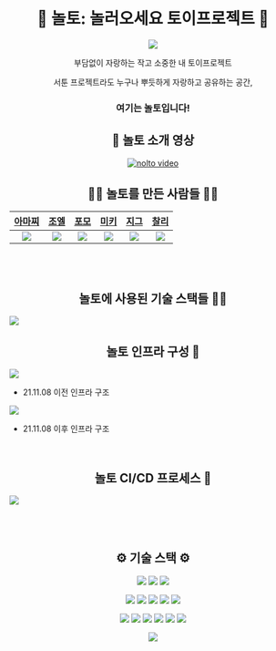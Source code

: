 
<p align="center">  
<h1 align="middle">🧸 놀토: 놀러오세요 토이프로젝트 🎈</h1>
<p align="center">
<img src="https://user-images.githubusercontent.com/44080404/139180406-eed179d2-f176-43ea-acc8-3b6165c60fc9.png" />
</p>


</p>

<p align="middle">부담없이 자랑하는 작고 소중한 내 토이프로젝트</p>
<p align="center"> 서툰 프로젝트라도 누구나 뿌듯하게 자랑하고 공유하는 공간,</p>
<h3 align="center"> 여기는 <b>놀토</b>입니다! </h3>

<h2 align="middle">🎥 놀토 소개 영상 </h2>

<p align="center">
  <a href="https://youtu.be/WsGyO4k2Kv0">
    <img src="http://img.youtube.com/vi/WsGyO4k2Kv0/0.jpg" alt="nolto video ">
  </a>
</p>


<h2 align="middle"> 🙋‍♀️ 놀토를 만든 사람들 🙋‍♂️</h2>
<p align="center">
  
| [아마찌](https://github.com/NewWisdom)   |  [조엘](https://github.com/joelonsw)  |   [포모](https://github.com/bosl95)      |  [미키](https://github.com/0307kwon)  | [지그](https://github.com/zigsong)   | [찰리](https://github.com/Gomding)   |
| :----------------------------------------------------------: | :----------------------------------------------------------: | :----------------------------------------------------------: | :----------------------------------------------------------: | :----------------------------------------------------------: | :----------------------------------------------------------: | 
| <img src="https://user-images.githubusercontent.com/43840561/129164013-2a88c2e7-1a93-4cc7-bbd8-c5818f5152c7.png"/> | <img src="https://user-images.githubusercontent.com/44080404/133540314-639cc580-1aa5-4bf4-8d54-b435bfe5e5f8.png" /> | <img src="https://user-images.githubusercontent.com/44080404/133540309-ae1e774e-4404-4801-bb5c-0037eab41818.PNG" /> | <img src="https://user-images.githubusercontent.com/44080404/133540317-20da5664-aa3d-4afb-809b-a7d4780a5a17.png" /> |  <img src="https://user-images.githubusercontent.com/44080404/133540321-7f8f4215-3e01-4f21-88e3-90d608377aab.png" /> | <img src="https://user-images.githubusercontent.com/44080404/133540503-22c158d4-1042-4e7c-9ee5-79c694bf5841.png" /> |

</p>

<br>
<br>

<p align="center">
<h2 align="middle"> 놀토에 사용된 기술 스택들 👨‍💻 </h2>
<img src="./img/tech.png">
<br>

<h2 align="middle"> 놀토 인프라 구성 🎡 </h2>
<img src="./img/before_infra.png">

- 21.11.08 이전 인프라 구조

<img src="./img/infra.jpg">
  
- 21.11.08 이후 인프라 구조 
  
<br>

<h2 align="middle"> 놀토 CI/CD 프로세스 🎯 </h2>
<img src="./img/ci_cd.jpg">
</p>

<br>
<br>

<h2 align="middle"> ⚙️ 기술 스택 ⚙️ </h2>

<p align="center">
<img src="https://img.shields.io/badge/TypeScript-3178C6?style=for-the-badge&logo=TypeScript&logoColor=white"> <img src="https://img.shields.io/badge/react-61DAFB?style=for-the-badge&logo=react&logoColor=black"> <img src="https://img.shields.io/badge/styled components-DB7093?style=for-the-badge&logo=styled-components&logoColor=white"> 
</p>  
<p align="center">
<img src="https://img.shields.io/badge/JAVA-007396?style=for-the-badge&logo=java&logoColor=white"> <img src="https://img.shields.io/badge/Spring Boot-6DB33F?style=for-the-badge&logo=Spring Boot&logoColor=white"> <img src="https://img.shields.io/badge/JUnit5-25A162?style=for-the-badge&logo=JUnit5&logoColor=white">  <img src="https://img.shields.io/badge/mariaDB-003545?style=for-the-badge&logo=mariaDB&logoColor=white"> <img src="https://img.shields.io/badge/Hibernate-59666C?style=for-the-badge&logo=Hibernate&logoColor=white"> 
  </p>
<p align="center">
<img src="https://img.shields.io/badge/Amazon AWS-232F3E?style=for-the-badge&logo=Amazon AWS&logoColor=white"> <img src="https://img.shields.io/badge/Amazon S3-569A31?style=for-the-badge&logo=Amazon S3&logoColor=white"> <img src="https://img.shields.io/badge/NGINX-009639?style=for-the-badge&logo=NGINX&logoColor=white">  <img src="https://img.shields.io/badge/Jenkins-D24939?style=for-the-badge&logo=Jenkins&logoColor=white"> <img src="https://img.shields.io/badge/SonarQube-4E9BCD?style=for-the-badge&logo=SonarQube&logoColor=white"> <img src="https://img.shields.io/badge/Docker-2496ED?style=for-the-badge&logo=Docker&logoColor=white"> 
</p>

<p align="center">
<img src="https://img.shields.io/badge/ZOOM ZUN BANG-2D8CFF?style=for-the-badge&logo=ZOOM&logoColor=white"> 
</p>
